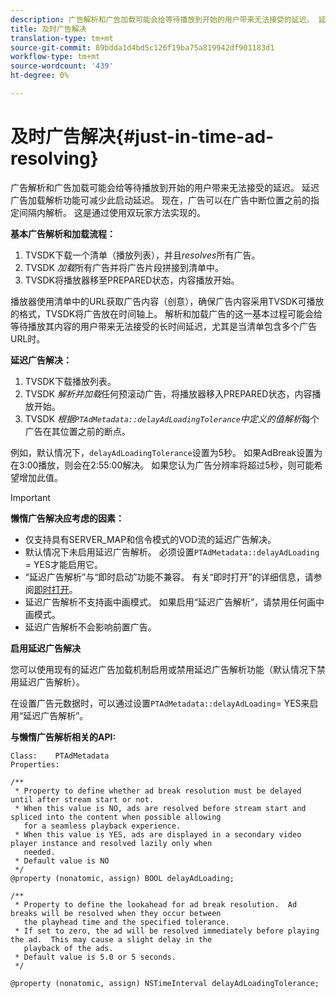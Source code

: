 ```yaml
---
description: 广告解析和广告加载可能会给等待播放到开始的用户带来无法接受的延迟。 延迟广告加载解析功能可减少此启动延迟。 现在，广告可以在广告中断位置之前的指定间隔内解析。 这是通过使用双玩家方法实现的。
title: 及时广告解决
translation-type: tm+mt
source-git-commit: 89bdda1d4bd5c126f19ba75a819942df901183d1
workflow-type: tm+mt
source-wordcount: '439'
ht-degree: 0%

---
```



# 及时广告解决{#just-in-time-ad-resolving}

广告解析和广告加载可能会给等待播放到开始的用户带来无法接受的延迟。 延迟广告加载解析功能可减少此启动延迟。 现在，广告可以在广告中断位置之前的指定间隔内解析。 这是通过使用双玩家方法实现的。

**基本广告解析和加载流程：**

1. TVSDK下载一个清单（播放列表），并且&#x200B;*resolves*&#x200B;所有广告。
1. TVSDK *加载*&#x200B;所有广告并将广告片段拼接到清单中。
1. TVSDK将播放器移至PREPARED状态，内容播放开始。

播放器使用清单中的URL获取广告内容（创意），确保广告内容采用TVSDK可播放的格式，TVSDK将广告放在时间轴上。 解析和加载广告的这一基本过程可能会给等待播放其内容的用户带来无法接受的长时间延迟，尤其是当清单包含多个广告URL时。

**延迟广告解决：**

1. TVSDK下载播放列表。
1. TVSDK *解析并加载*&#x200B;任何预滚动广告，将播放器移入PREPARED状态，内容播放开始。
1. TVSDK *根据`PTAdMetadata::delayAdLoadingTolerance`中定义的值解析*&#x200B;每个广告在其位置之前的断点。

例如，默认情况下，`delayAdLoadingTolerance`设置为5秒。 如果AdBreak设置为在3:00播放，则会在2:55:00解决。 如果您认为广告分辨率将超过5秒，则可能希望增加此值。

>[!IMPORTANT]
>
>**懒惰广告解决应考虑的因素：**
>* 仅支持具有SERVER_MAP和信令模式的VOD流的延迟广告解决。
>* 默认情况下未启用延迟广告解析。 必须设置`PTAdMetadata::delayAdLoading` = YES才能启用它。
>* “延迟广告解析”与“即时启动”功能不兼容。 有关“即时打开”的详细信息，请参阅[即时打开](../../tvsdk-3x-ios-prog/ios-3x-instant-on-ios.md)。
>* 延迟广告解析不支持画中画模式。 如果启用“延迟广告解析”，请禁用任何画中画模式。
>* 延迟广告解析不会影响前置广告。

>


**启用延迟广告解决**

您可以使用现有的延迟广告加载机制启用或禁用延迟广告解析功能（默认情况下禁用延迟广告解析）。

在设置广告元数据时，可以通过设置`PTAdMetadata::delayAdLoading`= YES来启用“延迟广告解析”。

**与懒惰广告解析相关的API:**

```
Class:    PTAdMetadata 
Properties: 
  
/** 
 * Property to define whether ad break resolution must be delayed until after stream start or not. 
 * When this value is NO, ads are resolved before stream start and spliced into the content when possible allowing  
   for a seamless playback experience. 
 * When this value is YES, ads are displayed in a secondary video player instance and resolved lazily only when  
   needed. 
 * Default value is NO 
 */ 
@property (nonatomic, assign) BOOL delayAdLoading; 
  
/** 
 * Property to define the lookahead for ad break resolution.  Ad breaks will be resolved when they occur between  
   the playhead time and the specified tolerance. 
 * If set to zero, the ad will be resolved immediately before playing the ad.  This may cause a slight delay in the  
   playback of the ads. 
 * Default value is 5.0 or 5 seconds. 
 */ 
  
@property (nonatomic, assign) NSTimeInterval delayAdLoadingTolerance;
```
